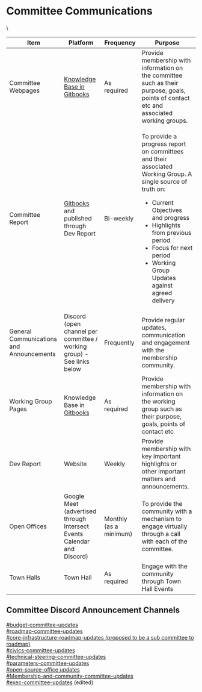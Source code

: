# Committee Communications

\


| Item                                     | Platform                                                                                                                     | Frequency              | Purpose                                                                                                                                                                                                                                                                                         |
| ---------------------------------------- | ---------------------------------------------------------------------------------------------------------------------------- | ---------------------- | ----------------------------------------------------------------------------------------------------------------------------------------------------------------------------------------------------------------------------------------------------------------------------------------------- |
| Committee Webpages                       | [Knowledge Base in Gitbooks](https://docs.intersectmbo.org/intersect-overview/intersect-committees)                          | As required            | Provide membership with information on the committee such as their purpose, goals, points of contact etc and associated working groups.                                                                                                                                                         |
| Committee Report                         | [Gitbooks ](https://intersect.gitbook.io/committee-overview/)and published through Dev Report                                | Bi-weekly              | <p>To provide a progress report on committees and their associated Working Group. A single source of truth on:</p><ul><li>Current Objectives and progress</li><li>Highlights from previous period</li><li>Focus for next period</li><li>Working Group Updates against agreed delivery</li></ul> |
| General Communications and Announcements | Discord (open channel per committee / working group) - See links below                                                       | Frequently             | Provide regular updates, communication and engagement with the membership community.                                                                                                                                                                                                            |
| Working Group Pages                      | Knowledge Base in [Gitbooks](https://docs.intersectmbo.org/intersect-overview/intersect-committees/intersect-working-groups) | As required            | Provide membership with information on the working group such as their purpose, goals, points of contact etc                                                                                                                                                                                    |
| Dev Report                               | Website                                                                                                                      | Weekly                 | Provide membership with key important highlights or other important matters and announcements.                                                                                                                                                                                                  |
| Open Offices                             | Google Meet (advertised through Intersect Events Calendar and Discord)                                                       | Monthly (as a minimum) | To provide the community with a mechanism to engage virtually through a call with each of the committee.                                                                                                                                                                                        |
| Town Halls                               | Town Hall                                                                                                                    | As required            | Engage with the community through Town Hall Events                                                                                                                                                                                                                                              |



## Committee Discord Announcement Channels

[#budget-committee-updates](https://discord.com/channels/1136727663583698984/1269963002363383828)\
[#roadmap-committee-updates](https://discord.com/channels/1136727663583698984/1269964127426711582)\
[#core-infrastructure-roadmap-updates (proposed to be a sub committee to roadmap)](https://discord.com/channels/1136727663583698984/1250805863384481803)\
[#civics-committee-updates](https://discord.com/channels/1136727663583698984/1258846510922334278)\
[#technical-steering-committee-updates](https://discord.com/channels/1136727663583698984/1262393547915657287)\
[#parameters-committee-updates](https://discord.com/channels/1136727663583698984/1258845179104858112)\
[#open-source-office updates](https://discord.com/channels/1136727663583698984/1253317037653233674)\
[#Membership-and-community-committee-updates](https://discord.com/channels/1136727663583698984/1258838288635133982)\
[#exec-committee-updates](https://discord.com/channels/1136727663583698984/1256205860737257502) (edited)&#x20;
